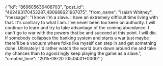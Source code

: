  {
   "id": "869605636408703",
   "post_id": "462493170453287_480688621967075",
   "from_name": "Isaiah Whitney",
   "message": "I know I'm a slave. I have an extremely difficult time living with that. It's contrary to what I am. I've never been too keen on authority. I will continue to learn and try to take advantage of the coming abundance. I can't go to war with the powers that be and succeed at this point. I will die. If somebody collapses the banking system and starts a war just maybe there'll be a vacuum where folks like myself can step in and get something done. Ultimately I'd rather watch the world burn down around me and take my chances than to agonizingly keep playing the game as a slave.",
   "created_time": "2015-08-20T05:04:01+0000"
 }
